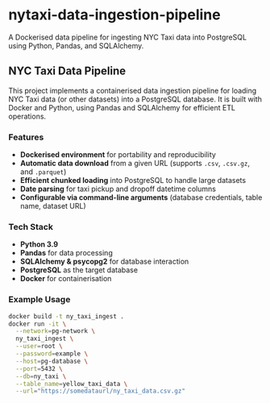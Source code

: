 # nytaxi-data-ingestion-pipeline
A Dockerised data pipeline for ingesting NYC Taxi data into PostgreSQL using Python, Pandas, and SQLAlchemy.
## NYC Taxi Data Pipeline

This project implements a containerised data ingestion pipeline for loading NYC Taxi data (or other datasets) into a PostgreSQL database. 
It is built with Docker and Python, using Pandas and SQLAlchemy for efficient ETL operations.

### Features
- **Dockerised environment** for portability and reproducibility
- **Automatic data download** from a given URL (supports `.csv`, `.csv.gz`, and `.parquet`)
- **Efficient chunked loading** into PostgreSQL to handle large datasets
- **Date parsing** for taxi pickup and dropoff datetime columns
- **Configurable via command-line arguments** (database credentials, table name, dataset URL)

### Tech Stack
- **Python 3.9**
- **Pandas** for data processing
- **SQLAlchemy & psycopg2** for database interaction
- **PostgreSQL** as the target database
- **Docker** for containerisation

### Example Usage
```bash
docker build -t ny_taxi_ingest .
docker run -it \
  --network=pg-network \
  ny_taxi_ingest \
  --user=root \
  --password=example \
  --host=pg-database \
  --port=5432 \
  --db=ny_taxi \
  --table_name=yellow_taxi_data \
  --url="https://somedataurl/ny_taxi_data.csv.gz"
